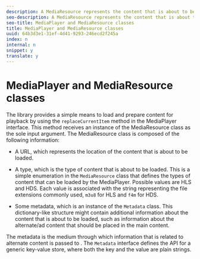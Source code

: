```yaml
---
description: A MediaResource represents the content that is about to be loaded by the MediaPlayer instance.
seo-description: A MediaResource represents the content that is about to be loaded by the MediaPlayer instance.
seo-title: MediaPlayer and MediaResource classes
title: MediaPlayer and MediaResource classes
uuid: 64b3d3e1-31ef-4d41-9293-246ecd2f245a
index: n
internal: n
snippet: y
translate: y
---
```


# MediaPlayer and MediaResource classes


<a id="section_B09A012C97454AF58CE2269B800D8027"></a>

The  <!-- PH element: phrases/primetime-sdk-name --> library provides a simple means to load and prepare content for playback by using the `replaceCurrentItem` method in the MediaPlayer interface. This method receives an instance of the MediaResource class as the sole input argument. The MediaResource class is composed of the following information: 
* A URL, which represents the location of the content that is about to be loaded.
* A type, which is the type of content that is about to be loaded. This is a simple enumeration in the `MediaResource` class that defines the types of content that can be loaded by the MediaPlayer. Possible values are HLS and HDS. Each value is associated with the string representing the file extensions commonly used, `m3u8` for HLS and `f4m` for HDS. 

* Some metadata, which is an instance of the `Metadata` class. This dictionary-like structure might contain additional information about the content that is about to be loaded, such as information about the alternate/ad content that should be placed in the main content.


The metadata is the medium through which information that is related to alternate content is passed to  <!-- PH element: phrases/primetime-sdk-name --> . The `Metadata` interface defines the API for a generic key-value store, where both the key and the value are plain strings. 
